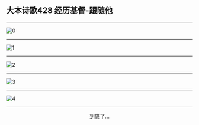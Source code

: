 
## 大本诗歌428 经历基督-跟随他
        
<div id="aplayer0"></div>

---

<img alt="0" data-original="/data/d0428/0">

---

<img alt="1" data-original="/data/d0428/1">

---

<img alt="2" data-original="/data/d0428/2">

---

<img alt="3" data-original="/data/d0428/3">

---

<img alt="4" data-original="/data/d0428/4">

---

<p style="text-align: center">到底了...</p>

<script src="/js/dist-view.js"></script>

<script>
MAIN.id = 'd0428';
        
const ap0 = new APlayer({
    container: document.getElementById('aplayer0'),
    volume: 1,
    loop: 'none',
    preload: 'none',
    audio: [{
        name: '大本诗歌428.mp3',
        artist: '大本诗歌',
        url: 'https://res.wx.qq.com/voice/getvoice?mediaid=MzI0NTk3MDM5M18yMjQ3NDkyNzgw',
        cover: '/favicon'
    }]
});
</script>
